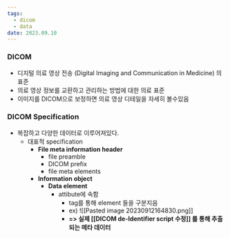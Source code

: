 ```yaml
---
tags:
  - dicom
  - data
date: 2023.09.10
---
```

### DICOM
- 디지털 의료 영상 전송 (Digital Imaging and Communication in Medicine) 의 표준
- 의료 영상 정보를 교환하고 관리하는 방법에 대한 의료 표준
- 이미지를 DICOM으로 보정하면 의료 영상 디테일을 자세히 볼수있음

### DICOM  Specification
- 복잡하고 다양한 데이터로 이루어져있다.
	- 대표적 specification
		- **File meta information header**
			- file preamble
			- DICOM prefix
			- file meta elements
		- **Information object**
			- **Data element**
				- attibute에 속함
					- tag를 통해 element 들을 구분지음
					-  ex) ![[Pasted image 20230912164830.png]]
					- **=> 실제 [[DICOM de-Identifier script 수정]] 를 통해 추출되는 메타 데이터**